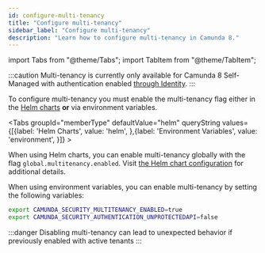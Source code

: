 ```yaml
---
id: configure-multi-tenancy
title: "Configure multi-tenancy"
sidebar_label: "Configure multi-tenancy"
description: "Learn how to configure multi-tenancy in Camunda 8."
---
```


import Tabs from "@theme/Tabs";
import TabItem from "@theme/TabItem";

:::caution
Multi-tenancy is currently only available for Camunda 8 Self-Managed with authentication enabled [through Identity](/self-managed/identity/what-is-identity.md).
:::

To configure multi-tenancy you must enable the multi-tenancy flag either in the [Helm charts](/self-managed/installation-methods/helm/install.md)
**or** via environment variables.

<Tabs groupId="memberType" defaultValue="helm" queryString values={[{label: 'Helm Charts', value: 'helm', },{label: 'Environment Variables', value: 'environment', }]} >
<TabItem value="helm">

When using Helm charts, you can enable multi-tenancy globally with the flag `global.multitenancy.enabled`.
Visit [the Helm chart configuration](https://artifacthub.io/packages/helm/camunda/camunda-platform#global-parameters) for additional details.

</TabItem>
<TabItem value="environment">

When using environment variables, you can enable multi-tenancy by setting the following variables:

```bash
export CAMUNDA_SECURITY_MULTITENANCY_ENABLED=true
export CAMUNDA_SECURITY_AUTHENTICATION_UNPROTECTEDAPI=false
```

</TabItem>
</Tabs>

:::danger
Disabling multi-tenancy can lead to unexpected behavior if previously enabled with active tenants
:::
